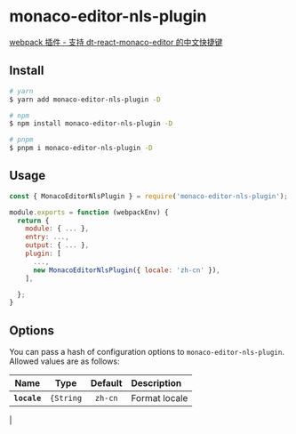# monaco-editor-nls-plugin

[webpack 插件 - 支持 dt-react-monaco-editor 的中文快捷键](https://www.yuque.com/flyerwu/shdl2p/au08e7sc3umcq56b?singleDoc)

## Install

```bash
# yarn
$ yarn add monaco-editor-nls-plugin -D

# npm
$ npm install monaco-editor-nls-plugin -D

# pnpm
$ pnpm i monaco-editor-nls-plugin -D

```

## Usage

```js
const { MonacoEditorNlsPlugin } = require('monaco-editor-nls-plugin');

module.exports = function (webpackEnv) {
  return {
    module: { ... },
    entry: ...,
    output: { ... },
    plugin: [
      ...,
      new MonacoEditorNlsPlugin({ locale: 'zh-cn' }),
    ],

  };
}


```


## Options

You can pass a hash of configuration options to `monaco-editor-nls-plugin`.
Allowed values are as follows:

|           Name           |                         Type                         |                        Default                        | Description                                                                                                                                                                                                                                                                                                                                                                                                                                                                                                                                |
| :----------------------: | :--------------------------------------------------: | :---------------------------------------------------: | :----------------------------------------------------------------------------------------------------------------------------------------------------------------------------------------------------------------------------------------------------------------------------------------------------------------------------------------------------------------------------------------------------------------------------------------------------------------------------------------------------------------------------------------- |
|**`locale`**|`{String`|`zh-cn`| Format locale
|
